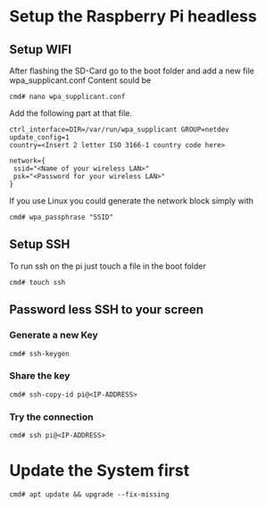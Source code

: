 # Setup the Raspberry Pi headless
## Setup WIFI
After flashing the SD-Card go to the boot folder and add a new file 
wpa_supplicant.conf Content sould be 
```
cmd# nano wpa_supplicant.conf
```
Add the following part at that file. 
```
ctrl_interface=DIR=/var/run/wpa_supplicant GROUP=netdev
update_config=1
country=<Insert 2 letter ISO 3166-1 country code here>

network={
 ssid="<Name of your wireless LAN>"
 psk="<Password for your wireless LAN>"
}
```
If you use Linux you could generate the network block simply with 
```
cmd# wpa_passphrase "SSID"
```
## Setup SSH
To run ssh on the pi just touch a file in the boot folder
```
cmd# touch ssh
```
## Password less SSH to your screen
### Generate a new Key
```
cmd# ssh-keygen
```
### Share the key
```
cmd# ssh-copy-id pi@<IP-ADDRESS>
```
### Try the connection
```
cmd# ssh pi@<IP-ADDRESS>
```
# Update the System first
```
cmd# apt update && upgrade --fix-missing
```
